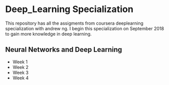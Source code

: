 # Deep_Learning Specialization

This repository has all the assigments from coursera deeplearning specialization with andrew ng.
I begin this specialization on September 2018 to gain more knowledge in deep learning.

## Neural Networks and Deep Learning 
  * Week 1
  * Week 2
  * Week 3
  * Week 4
